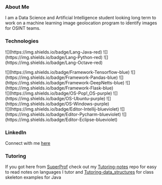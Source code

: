 ### About Me

I am a Data Science and Artificial Intelligence student looking long term to work on a machine learning image geolocation program to identify images for OSINT teams.

### Technologies
  <p>
  ![](https://img.shields.io/badge/Lang-Java-red)
  ![](https://img.shields.io/badge/Lang-Python-red)
  ![](https://img.shields.io/badge/Lang-Octave-red)
  </p>
  ![](https://img.shields.io/badge/Framework-Tensorflow-blue)
  ![](https://img.shields.io/badge/Framework-Pandas-blue)
  ![](https://img.shields.io/badge/Framework-DeepNetts-blue)
    ![](https://img.shields.io/badge/Framework-Flask-blue)
  </br>
  ![](https://img.shields.io/badge/OS-Pop!_OS-purple)
  ![](https://img.shields.io/badge/OS-Ubuntu-purple)
  ![](https://img.shields.io/badge/OS-Windows-purple)
  </br>
  ![](https://img.shields.io/badge/Editor-Intellij-blueviolet)
  ![](https://img.shields.io/badge/Editor-Pycharm-blueviolet)
  ![](https://img.shields.io/badge/Editor-Eclipse-blueviolet)


### LinkedIn
Connect with me [here](https://www.linkedin.com/in/leondebnath/)

### Tutoring

If you got here from [SuperProf](https://www.superprof.co.uk/) check out my [Tutoring-notes](https://github.com/S010MON/Tutoring-notes) repo for easy to read notes on languages I tutor and [Tutoring-data_structures](https://github.com/S010MON/Tutoring-data_structures) for class skeleton examples for Java

